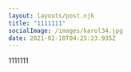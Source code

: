 ```yaml
---
layout: layouts/post.njk
title: "1111111"
socialImage: /images/karol34.jpg
date: 2021-02-10T04:25:23.935Z
---
```

1111111